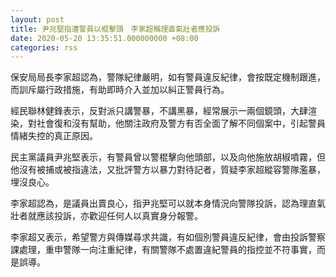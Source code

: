 ```yaml
---
layout: post
title: 尹兆堅指遭警員以棍擊頭　李家超稱理直氣壯者應投訴
date: 2020-05-20 13:35:51.000000000 +08:00
categories: rss
---
```


保安局局長李家超認為，警隊紀律嚴明，如有警員違反紀律，會按既定機制跟進，而訓斥屬行政措施，有助即時介入並加以糾正警員行為。

經民聯林健鋒表示，反對派只講警暴，不講黑暴，經常展示一兩個鏡頭，大肆渲染，對社會復和沒有幫助，他關注政府及警方有否全面了解不同個案中，引起警員情緒失控的真正原因。

民主黨議員尹兆堅表示，有警員曾以警棍擊向他頭部，以及向他施放胡椒噴霧，但他沒有被捕或被指違法，又批評警方以暴力對待記者，質疑李家超縱容警隊濫暴，埋沒良心。

李家超認為，是議員出賣良心，指尹兆堅可以就本身情況向警隊投訴，認為理直氣壯者就應該投訴，亦歡迎任何人以真實身分報警。

李家超又表示，希望警方與傳媒尋求共識，有如個別警員違反紀律，會由投訴警察課處理，重申警隊一向注重紀律，有關警隊不處置違紀警員的指控並不符事實，而是誤導。
